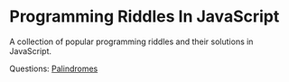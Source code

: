# Programming Riddles In JavaScript

A collection of popular programming riddles and their solutions in JavaScript.

Questions:
[Palindromes](palindromes)

